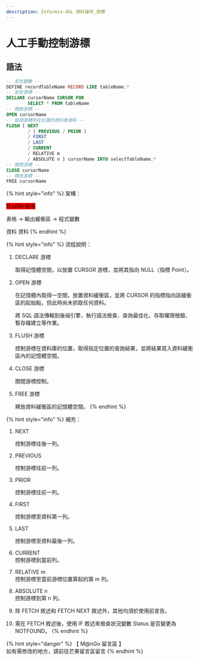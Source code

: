 ```yaml
---
description: Informix-4GL 資料操作_游標
---
```


# 人工手動控制游標

## 語法

```sql
-- 宣告變數 --
DEFINE recordTableName RECORD LIKE tableName.*
-- 宣告游標 --
DECLARE cursorName CURSOR FOR
        SELECT * FROM tableName
-- 開啟游標 --
OPEN cursorName
-- 取得游標所在位置的資料庫資料 --
FLUSH [ NEXT
        / ( PREVIOUS / PRIOR )
        / FIRST
        / LAST
        / CURRENT
        / RELATIVE m
        / ABSOLUTE n ] cursorName INTO selectTableName.*
-- 關閉游標 --
CLOSE cursorName
-- 釋放游標 --
FREE cursorName
```

{% hint style="info" %}
架構：

&#x20;                       <mark style="background-color:red;">FLUSH 指令</mark>

表格        ->        輸出緩衝區        ->        程式變數

&#x20;           資料                           資料
{% endhint %}

{% hint style="info" %}
流程說明：

1.  DECLARE 游標

    取得記憶體空間，以放置 CURSOR 游標，並將其指向 NULL〈指標 Point〉。
2.  OPEN 游標

    在記憶體內取得一空間，放置資料緩衝區，並將 CURSOR 的指標指向該緩衝區的起始點，但此時尚未抓取任何資料。

    將 SQL 語法傳輸到後端引擎，執行語法檢查、查詢最佳化、存取權限檢驗、暫存檔建立等作業。
3.  FLUSH 游標

    控制游標在資料庫的位置，取得指定位置的查詢結果，並將結果寫入資料緩衝區內的記憶體空間。
4.  CLOSE 游標

    關閉游標控制。
5.  FREE 游標

    釋放資料緩衝區的記憶體空間。
{% endhint %}

{% hint style="info" %}
補充：

1.  NEXT

    控制游標往後一列。
2.  PREVIOUS

    控制游標往前一列。
3.  PRIOR

    控制游標往前一列。
4.  FIRST

    控制游標至資料第一列。
5.  LAST

    控制游標至資料最後一列。
6. CURRENT\
   控制游標到當前列。
7. RELATIVE m\
   控制游標至當前游標位置算起的第 m 列。
8. ABSOLUTE n\
   控制游標到第 n 列。
9. 除 FETCH 敘述和 FETCH NEXT 敘述外，其他均須於使用前宣告。
10. 需在 FETCH 敘述後，使用 IF 敘述來檢查狀況變數 Status 是否變更為 NOTFOUND。
{% endhint %}

{% hint style="danger" %}
【 M@nGo 留言區 】\
如有需修改的地方，請前往芒果留言區留言
{% endhint %}

